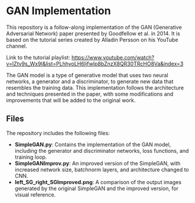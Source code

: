 # GAN Implementation

This repository is a follow-along implementation of the GAN (Generative Adversarial Network) paper presented by Goodfellow et al. in 2014. It is based on the tutorial series created by Alladin Persson on his YouTube channel.

Link to the tutorial playlist: https://www.youtube.com/watch?v=IZtv9s_Wx9I&list=PLhhyoLH6IjfwIp8bZnzX8QR30TRcHO8Va&index=3

The GAN model is a type of generative model that uses two neural networks, a generator and a discriminator, to generate new data that resembles the training data. This implementation follows the architecture and techniques presented in the paper, with some modifications and improvements that will be added to the original work.

## Files

The repository includes the following files:

- **SimpleGAN.py**: Contains the implementation of the GAN model, including the generator and discriminator networks, loss functions, and training loop.
- **SimpleGANImprov.py**: An improved version of the SimpleGAN, with increased network size, batchnorm layers, and architecture changed to CNN.
- **left_SG_right_SGImproved.png**: A comparison of the output images generated by the original SimpleGAN and the improved version, for visual reference.
